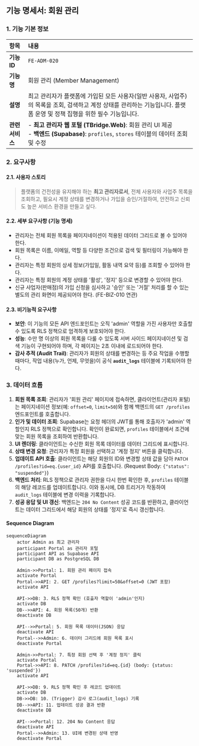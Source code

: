 ## 기능 명세서: 회원 관리

### 1. 기능 기본 정보

| 항목         | 내용                                                                                                              |
| :--------- | :-------------------------------------------------------------------------------------------------------------- |
| **기능 ID** | `FE-ADM-020`                                                                                                    |
| **기능명** | 회원 관리 (Member Management)                                                                                       |
| **설명** | 최고 관리자가 플랫폼에 가입된 모든 사용자(일반 사용자, 사업주)의 목록을 조회, 검색하고 계정 상태를 관리하는 기능입니다. 플랫폼 운영 및 정책 집행을 위한 필수 기능입니다.              |
| **관련 서비스** | -   **최고 관리자 웹 포털 (TBridge.Web)**: 회원 관리 UI 제공<br>-   **백엔드 (Supabase)**: `profiles`, `stores` 테이블의 데이터 조회 및 수정 | 

### 2. 요구사항

#### 2.1. 사용자 스토리
> 플랫폼의 건전성을 유지해야 하는 **최고 관리자로서**, 전체 사용자와 사업주 목록을 조회하고, 필요시 계정 상태를 변경하거나 가입을 승인/거절하여, 안전하고 신뢰도 높은 서비스 환경을 만들고 싶다.

#### 2.2. 세부 요구사항 (기능 명세)

-   관리자는 전체 회원 목록을 페이지네이션이 적용된 데이터 그리드로 볼 수 있어야 한다.
-   회원 목록은 이름, 이메일, 역할 등 다양한 조건으로 검색 및 필터링이 가능해야 한다.
-   관리자는 특정 회원의 상세 정보(가입일, 활동 내역 요약 등)를 조회할 수 있어야 한다.
-   관리자는 특정 회원의 계정 상태를 '활성', '정지' 등으로 변경할 수 있어야 한다.
-   신규 사업자(판매점)의 가입 신청을 심사하고 '승인' 또는 '거절' 처리를 할 수 있는 별도의 관리 화면이 제공되어야 한다. (FE-BIZ-010 연관)

#### 2.3. 비기능적 요구사항

-   **보안**: 이 기능의 모든 API 엔드포인트는 오직 'admin' 역할을 가진 사용자만 호출할 수 있도록 RLS 정책으로 엄격하게 보호되어야 한다.
-   **성능**: 수만 명 이상의 회원 목록을 다룰 수 있도록 서버 사이드 페이지네이션 및 검색 기능이 구현되어야 하며, 각 페이지는 2초 이내에 로드되어야 한다.
-   **감사 추적 (Audit Trail)**: 관리자가 회원의 상태를 변경하는 등 주요 작업을 수행할 때마다, 작업 내용(누가, 언제, 무엇을)이 공식 **`audit_logs`** 테이블에 기록되어야 한다.

### 3. 데이터 흐름

1.  **회원 목록 조회**: 관리자가 '회원 관리' 페이지에 접속하면, 클라이언트(관리자 포털)는 페이지네이션 정보(예: `offset=0`, `limit=50`)와 함께 백엔드의 `GET /profiles` 엔드포인트를 호출합니다.
2.  **인가 및 데이터 조회**: Supabase는 요청 헤더의 JWT를 통해 호출자가 'admin' 역할인지 RLS 정책으로 확인합니다. 확인이 완료되면, `profiles` 테이블에서 조건에 맞는 회원 목록을 조회하여 반환합니다.
3.  **UI 렌더링**: 클라이언트는 수신한 회원 목록 데이터를 데이터 그리드에 표시합니다.
4.  **상태 변경 요청**: 관리자가 특정 회원을 선택하고 '계정 정지' 버튼을 클릭합니다.
5.  **업데이트 API 호출**: 클라이언트는 해당 회원의 ID와 변경할 상태 값을 담아 `PATCH /profiles?id=eq.{user_id}` API를 호출합니다. (Request Body: `{"status": "suspended"}`)
6.  **백엔드 처리**: RLS 정책으로 관리자 권한을 다시 한번 확인한 후, `profiles` 테이블의 해당 레코드를 업데이트합니다. 이와 동시에, DB 트리거가 작동하여 `audit_logs` 테이블에 변경 이력을 기록합니다.
7.  **성공 응답 및 UI 갱신**: 백엔드는 `204 No Content` 성공 코드를 반환하고, 클라이언트는 데이터 그리드에서 해당 회원의 상태를 '정지'로 즉시 갱신합니다.

#### Sequence Diagram

```mermaid
sequenceDiagram
    actor Admin as 최고 관리자
    participant Portal as 관리자 포털
    participant API as Supabase API
    participant DB as PostgreSQL DB

    Admin->>Portal: 1. 회원 관리 페이지 접속
    activate Portal
    Portal->>API: 2. GET /profiles?limit=50&offset=0 (JWT 포함)
    activate API

    API->>DB: 3. RLS 정책 확인 (호출자 역할이 'admin'인지)
    activate DB
    DB-->>API: 4. 회원 목록(50개) 반환
    deactivate DB

    API-->>Portal: 5. 회원 목록 데이터(JSON) 응답
    deactivate API
    Portal-->>Admin: 6. 데이터 그리드에 회원 목록 표시
    deactivate Portal

    Admin->>Portal: 7. 특정 회원 선택 후 '계정 정지' 클릭
    activate Portal
    Portal->>API: 8. PATCH /profiles?id=eq.{id} (body: {status: 'suspended'})
    activate API

    API->>DB: 9. RLS 정책 확인 후 레코드 업데이트
    activate DB
    DB->>DB: 10. (Trigger) 감사 로그(audit_logs) 기록
    DB-->>API: 11. 업데이트 성공 결과 반환
    deactivate DB

    API-->>Portal: 12. 204 No Content 응답
    deactivate API
    Portal-->>Admin: 13. UI에 변경된 상태 반영
    deactivate Portal
```
